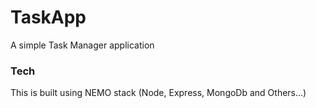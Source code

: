 # TaskApp
A simple Task Manager application
### Tech
This is built using NEMO stack (Node, Express, MongoDb and Others...)
